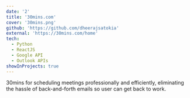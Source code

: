 ```yaml
---
date: '2'
title: '30mins.com'
cover: '30mins.png'
github: 'https://github.com/dheerajsatokia'
external: 'https://30mins.com/home'
tech:
  - Python
  - ReactJS
  - Google API
  - Outlook APIs
showInProjects: true
---
```


30mins for scheduling meetings professionally and efficiently, eliminating the hassle of back-and-forth emails so user can get back to work.
